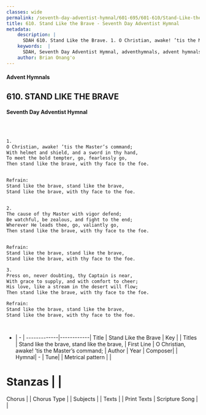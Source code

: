 ```yaml
---
classes: wide
permalink: /seventh-day-adventist-hymnal/601-695/601-610/Stand-Like-the-Brave/
title: 610. Stand Like the Brave - Seventh Day Adventist Hymnal
metadata:
    description: |
      SDAH 610. Stand Like the Brave. 1. O Christian, awake! ’tis the Master’s command; With helmet and shield, and a sword in thy hand, To meet the bold tempter, go, fearlessly go, Then stand like the brave, with thy face to the foe. 
    keywords:  |
      SDAH, Seventh Day Adventist Hymnal, adventhymnals, advent hymnals, Stand Like the Brave, O Christian, awake! ’tis the Master’s command; ,Stand like the brave, stand like the brave,
    author: Brian Onang'o
---
```


#### Advent Hymnals
## 610. STAND LIKE THE BRAVE
#### Seventh Day Adventist Hymnal

```txt



1.
O Christian, awake! ’tis the Master’s command;
With helmet and shield, and a sword in thy hand,
To meet the bold tempter, go, fearlessly go,
Then stand like the brave, with thy face to the foe.


Refrain:
Stand like the brave, stand like the brave,
Stand like the brave, with thy face to the foe.


2.
The cause of thy Master with vigor defend;
Be watchful, be zealous, and fight to the end;
Wherever He leads thee, go, valiantly go,
Then stand like the brave, with thy face to the foe.


Refrain:
Stand like the brave, stand like the brave,
Stand like the brave, with thy face to the foe.

3.
Press on, never doubting, thy Captain is near,
With grace to supply, and with comfort to cheer;
His love, like a stream in the desert will flow;
Then stand like the brave, with thy face to the foe.

Refrain:
Stand like the brave, stand like the brave,
Stand like the brave, with thy face to the foe.




```

- |   -  |
-------------|------------|
Title | Stand Like the Brave |
Key |  |
Titles | Stand like the brave, stand like the brave, |
First Line | O Christian, awake! ’tis the Master’s command; |
Author | 
Year | 
Composer|  |
Hymnal|  - |
Tune|  |
Metrical pattern | |
# Stanzas |  |
Chorus |  |
Chorus Type |  |
Subjects |  |
Texts |  |
Print Texts | 
Scripture Song |  |
  
